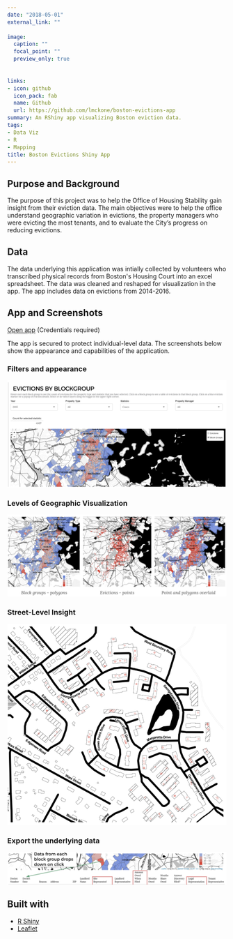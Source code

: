```yaml
---
date: "2018-05-01"
external_link: ""

image:
  caption: ""
  focal_point: ""
  preview_only: true
  
  
links:
- icon: github
  icon_pack: fab
  name: Github
  url: https://github.com/lmckone/boston-evictions-app
summary: An RShiny app visualizing Boston eviction data.
tags:
- Data Viz
- R
- Mapping
title: Boston Evictions Shiny App
---
```


## Purpose and Background
The purpose of this project was to help the Office of Housing Stability gain insight from their eviction data. The main objectives were to help the office understand geographic variation in evictions, the property managers who were evicting the most tenants, and to evaluate the City’s progress on reducing evictions. 

## Data
The data underlying this application was intially collected by volunteers who transcribed physical records from Boston's Housing Court into an excel spreadsheet. The data was cleaned and reshaped for visualization in the app. The app includes data on evictions from 2014-2016.

## App and Screenshots

[Open app](http://analytics.boston.gov:3838/app/eviction-analysis) (Credentials required)

The app is secured to protect individual-level data. The screenshots below show the appearance and capabilities of the application.

### Filters and appearance
![](evictionapp1.png)

### Levels of Geographic Visualization
![](evictionapp2.png)

### Street-Level Insight
![](evictionapp3.png)

### Export the underlying data
![](evictionapp4.png)


## Built with
- [R Shiny](https://shiny.rstudio.com/)
- [Leaflet](https://rstudio.github.io/leaflet/)
